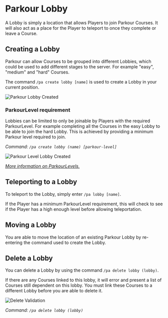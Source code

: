 Parkour Lobby
======

A Lobby is simply a location that allows Players to join Parkour Courses. It will also act as a place for the Player to teleport to once they complete or leave a Course.

## Creating a Lobby

Parkour can allow Courses to be grouped into different Lobbies, which could be used to add different stages to the server. For example "easy", "medium" and "hard" Courses. 

The command `/pa create lobby [name]` is used to create a Lobby in your current position.

![Parkour Lobby Created](https://i.imgur.com/AGl0p1A.jpg "Parkour Lobby Created")

### ParkourLevel requirement

Lobbies can be limited to only be joinable by Players with the required ParkourLevel. For example completing all the Courses in the easy Lobby to be able to join the hard Lobby. This is achieved by providing a minimum Parkour level required to join.

_Command: `/pa create lobby (name) [parkour-level]`_

![Parkour Level Lobby Created](https://i.imgur.com/py34xti.jpg "Parkour Level Lobby Created")

_[More information on ParkourLevels.](/tutorials/parkour-level-ranks)_

## Teleporting to a Lobby

To teleport to the Lobby, simply enter `/pa lobby [name]`.

If the Player has a minimum ParkourLevel requirement, this will check to see if the Player has a high enough level before allowing teleportation.

## Moving a Lobby

You are able to move the location of an existing Parkour Lobby by re-entering the command used to create the Lobby.

## Delete a Lobby

You can delete a Lobby by using the command `/pa delete lobby (lobby)`.

If there are any Courses linked to this lobby, it will error and present a list of Courses still dependent on this lobby. You must link these Courses to a different Lobby before you are able to delete it.

![Delete Validation](https://i.imgur.com/wCO9jrU.png "Delete Validation")

_Command: `/pa delete lobby (lobby)`_
